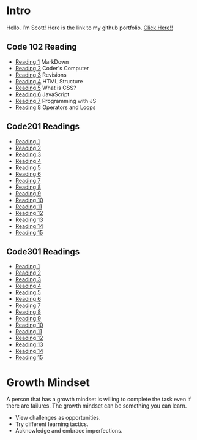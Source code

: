 # Intro
Hello. I’m Scott! Here is the link to my github portfolio. [Click Here!!](dsmul.github.io/reading-notes/)

## Code 102 Reading

- [Reading 1](./102/markdown.md) MarkDown
- [Reading 2](./102/coderscomputer.md) Coder's Computer
- [Reading 3](./102/revisions.md) Revisions
- [Reading 4](./102/htmlstructure.md) HTML Structure
- [Reading 5](./102/css.md) What is CSS?
- [Reading 6](./102/javascript.md) JavaScript
- [Reading 7](./102/programmingjs.md) Programming with JS
- [Reading 8](./102/opandloop.md) Operators and Loops

## Code201 Readings

- [Reading 1](201/class01.md)
- [Reading 2](201/class02.md)
- [Reading 3](201/class03.md)
- [Reading 4](201/class04.md)
- [Reading 5](201/class05.md)
- [Reading 6](201/class06.md)
- [Reading 7](201/class07.md)
- [Reading 8](201/class08.md)
- [Reading 9](201/class09.md)
- [Reading 10](201/class10.md)
- [Reading 11](201/class011.md)
- [Reading 12](201/class012.md)
- [Reading 13](201/class013.md)
- [Reading 14](201/class014.md)
- [Reading 15](201/class015.md)


## Code301 Readings

- [Reading 1](301/class01.md)
- [Reading 2](301/class02.md)
- [Reading 3](301/class03.md)
- [Reading 4](301/class04.md)
- [Reading 5](301/class05.md)
- [Reading 6](301/class06.md)
- [Reading 7](301/class07.md)
- [Reading 8](301/class08.md)
- [Reading 9](301/class09.md)
- [Reading 10](301/class10.md)
- [Reading 11](301/class011.md)
- [Reading 12](301/class012.md)
- [Reading 13](301/class013.md)
- [Reading 14](301/class014.md)
- [Reading 15](301/class015.md)

# Growth Mindset
A person that has a growth mindset is willing to complete the task even if there are failures. The growth mindset can be something you can learn.

- View challenges as opportunities.
- Try different learning tactics.
- Acknowledge and embrace imperfections.



